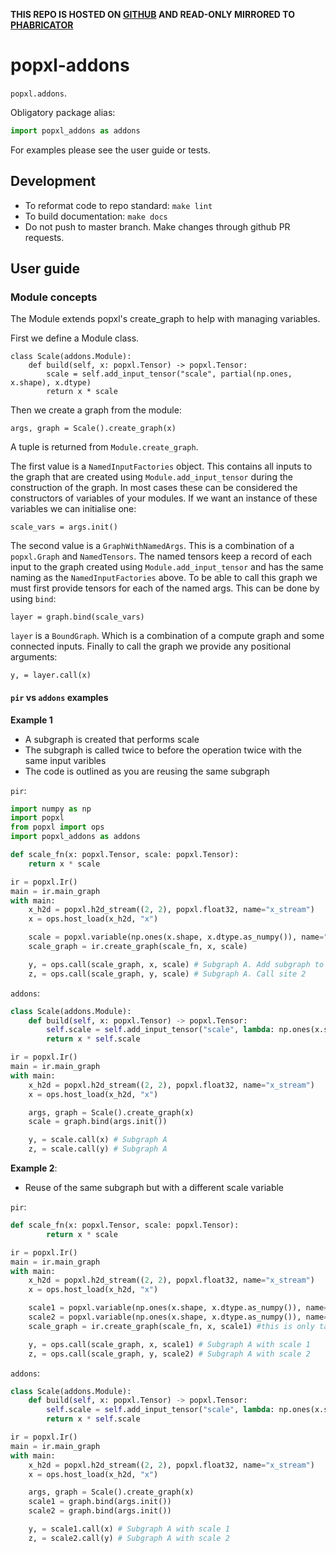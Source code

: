 **THIS REPO IS HOSTED ON [GITHUB](https://github.com/graphcore/popxl-addons) AND READ-ONLY MIRRORED TO [PHABRICATOR](https://phabricator.sourcevertex.net/diffusion/POPXLADDONS)**

# popxl-addons

`popxl.addons`.

Obligatory package alias:

```python
import popxl_addons as addons
```

For examples please see the user guide or tests.

## Development

* To reformat code to repo standard: `make lint`
* To build documentation: `make docs`
* Do not push to master branch. Make changes through github PR requests.

## User guide

### Module concepts

The Module extends popxl's create_graph to help with managing variables.

First we define a Module class. 
```
class Scale(addons.Module):
    def build(self, x: popxl.Tensor) -> popxl.Tensor:
        scale = self.add_input_tensor("scale", partial(np.ones, x.shape), x.dtype)
        return x * scale
```
Then we create a graph from the module:
```
args, graph = Scale().create_graph(x)
```
A tuple is returned from `Module.create_graph`.

The first value is a `NamedInputFactories` object. This contains all inputs to the graph that are created using `Module.add_input_tensor`
during the construction of the graph. In most cases these can be considered the constructors of variables of your modules. 
If we want an instance of these variables we can initialise one:
```
scale_vars = args.init()
```

The second value is a `GraphWithNamedArgs`. This is a combination of a `popxl.Graph` and `NamedTensors`. The named tensors keep a record
of each input to the graph created using `Module.add_input_tensor` and has the same naming as the `NamedInputFactories` above.
To be able to call this graph we must first provide tensors for each of the named args. This can be done by using `bind`:
```
layer = graph.bind(scale_vars)
```
`layer` is a `BoundGraph`. Which is a combination of a compute graph and some connected inputs. Finally to call the graph we provide any positional arguments:
```
y, = layer.call(x)
```

#### `pir` vs `addons` examples

**Example 1**
* A subgraph is created that performs scale
* The subgraph is called twice to before the operation twice with the same input varibles
* The code is outlined as you are reusing the same subgraph

`pir`:

```python
import numpy as np
import popxl
from popxl import ops
import popxl_addons as addons

def scale_fn(x: popxl.Tensor, scale: popxl.Tensor):
    return x * scale

ir = popxl.Ir()
main = ir.main_graph
with main:
    x_h2d = popxl.h2d_stream((2, 2), popxl.float32, name="x_stream")
    x = ops.host_load(x_h2d, "x")

    scale = popxl.variable(np.ones(x.shape, x.dtype.as_numpy()), name="scale")
    scale_graph = ir.create_graph(scale_fn, x, scale)

    y, = ops.call(scale_graph, x, scale) # Subgraph A. Add subgraph to maingraph. Call site 1
    z, = ops.call(scale_graph, y, scale) # Subgraph A. Call site 2
```

`addons`:
```python
class Scale(addons.Module):
    def build(self, x: popxl.Tensor) -> popxl.Tensor:
        self.scale = self.add_input_tensor("scale", lambda: np.ones(x.shape, x.dtype.as_numpy()))
        return x * self.scale

ir = popxl.Ir()
main = ir.main_graph
with main:
    x_h2d = popxl.h2d_stream((2, 2), popxl.float32, name="x_stream")
    x = ops.host_load(x_h2d, "x")

    args, graph = Scale().create_graph(x)
    scale = graph.bind(args.init())

    y, = scale.call(x) # Subgraph A
    z, = scale.call(y) # Subgraph A
```

**Example 2**:
* Reuse of the same subgraph but with a different scale variable

`pir`:
```python
def scale_fn(x: popxl.Tensor, scale: popxl.Tensor):
        return x * scale

ir = popxl.Ir()
main = ir.main_graph
with main:
    x_h2d = popxl.h2d_stream((2, 2), popxl.float32, name="x_stream")
    x = ops.host_load(x_h2d, "x")

    scale1 = popxl.variable(np.ones(x.shape, x.dtype.as_numpy()), name="scale")
    scale2 = popxl.variable(np.ones(x.shape, x.dtype.as_numpy()), name="scale")
    scale_graph = ir.create_graph(scale_fn, x, scale1) #this is only taking shape and type

    y, = ops.call(scale_graph, x, scale1) # Subgraph A with scale 1
    z, = ops.call(scale_graph, y, scale2) # Subgraph A with scale 2
```

`addons`:
```python
class Scale(addons.Module):
    def build(self, x: popxl.Tensor) -> popxl.Tensor:
        self.scale = self.add_input_tensor("scale", lambda: np.ones(x.shape, x.dtype.as_numpy()))
        return x * self.scale

ir = popxl.Ir()
main = ir.main_graph
with main:
    x_h2d = popxl.h2d_stream((2, 2), popxl.float32, name="x_stream")
    x = ops.host_load(x_h2d, "x")

    args, graph = Scale().create_graph(x)
    scale1 = graph.bind(args.init())
    scale2 = graph.bind(args.init())

    y, = scale1.call(x) # Subgraph A with scale 1
    z, = scale2.call(y) # Subgraph A with scale 2
```
